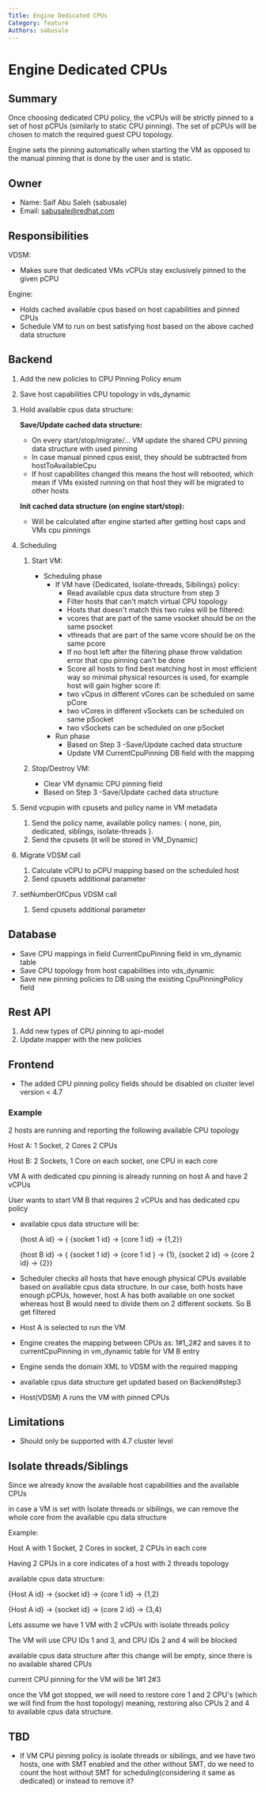 ```yaml
---
Title: Engine Dedicated CPUs
Category: feature
Authors: sabusale
---
```


# Engine Dedicated CPUs

## Summary

Once choosing dedicated CPU policy, the vCPUs will be strictly pinned to a set of host pCPUs
(similarly to static CPU pinning). The set of pCPUs will be chosen to match the required guest CPU topology.

Engine sets the pinning automatically when starting the VM as opposed to the manual pinning that is
done by the user and is static.

## Owner

-   Name: Saif Abu Saleh (sabusale)
-   Email: sabusale@redhat.com

## Responsibilities

VDSM:

- Makes sure that dedicated VMs vCPUs stay exclusively pinned to the given pCPU

Engine:
- Holds cached available cpus based on host capabilities and pinned CPUs
- Schedule VM to run on best satisfying host based on the above cached data structure



## Backend

1. Add the new policies to CPU Pinning Policy enum
2. Save host capabilities CPU topology in vds_dynamic
3. Hold available cpus data structure:

    **Save/Update cached data structure:**    

    * On every start/stop/migrate/… VM update the shared CPU pinning data structure
    with used pinning
    * In case manual pinned cpus exist, they should be subtracted from hostToAvailableCpu 
    * If host capabilites changed this means the host will rebooted, which mean if VMs existed running on that host they will be migrated to other hosts

   **Init cached data structure (on engine start/stop):**

    * Will be calculated after engine started after getting host caps and VMs cpu pinnings
    

4. Scheduling
    1. Start VM:
        - Scheduling phase
            - If VM have {Dedicated, Isolate-threads, Sibilings} policy:
                - Read available cpus data structure from step 3
                - Filter hosts that can't match virtual CPU topology
                - Hosts that doesn't match this two rules will be filtered:
                - vcores that are part of the same vsocket should be on the same psocket
                - vthreads that are part of the same vcore should be on the same pcore
                - If no host left after the filtering phase throw validation error that cpu pinning can't be done
                - Score all hosts to find best matching host in most efficient way so minimal
                  physical resources is used, for example host will gain higher score if:
                - two vCpus in different vCores can be scheduled on same pCore
                - two vCores in different vSockets can be scheduled on same pSocket
                - two vSockets can be scheduled on one pSocket
            - Run phase
                - Based on Step 3 -Save/Update cached data structure
                - Update VM CurrentCpuPinning DB field with the mapping

    2. Stop/Destroy VM:
        - Clear VM dynamic CPU pinning field
        - Based on Step 3 -Save/Update cached data structure
    
3. Send vcpupin with cpusets and policy name in VM metadata
   1. Send the policy name, available policy names: { none, pin, dedicated, siblings, isolate-threads }.
   2. Send the cpusets (it will be stored in VM_Dynamic)

4. Migrate VDSM call
   1. Calculate vCPU to pCPU mapping based on the scheduled host
   2. Send cpusets additional parameter
   
5. setNumberOfCpus VDSM call
   1. Send cpusets additional parameter


## Database

* Save CPU mappings in field CurrentCpuPinning field in vm_dynamic table
* Save CPU topology from host capabilities into vds_dynamic
* Save new pinning policies to DB using the existing CpuPinningPolicy field

## Rest API

1. Add new types of CPU pinning to api-model
2. Update mapper with the new policies

## Frontend

- The added CPU pinning policy fields should be disabled on cluster level version < 4.7


### Example
2 hosts are running and reporting the following available CPU topology


Host A: 1 Socket, 2 Cores 2 CPUs

Host B: 2 Sockets, 1 Core on each socket, one CPU in each core




VM A with dedicated cpu pinning is already running on host A and have 2 vCPUs

User wants to start VM B that requires 2 vCPUs and has dedicated cpu policy

- available cpus data structure will be:
  
  {host A id} -> { {socket 1 id} -> {core 1 id} -> {1,2}}
  
  {host B id} -> { {socket 1 id} -> {core 1 id } -> {1}, {socket 2 id} -> {core 2 id} -> {2}}
- Scheduler checks all hosts that have enough physical CPUs available based on available cpus data structure. In our case, both
  hosts have enough pCPUs, however, host A has both available on one socket whereas host B would need to divide them on 
  2 different sockets. So B get filtered
- Host A is selected to run the VM
- Engine creates the mapping between CPUs as: 1#1_2#2 and saves it to currentCpuPinning in vm_dynamic table for VM B entry
- Engine sends the domain XML to VDSM with the required mapping
- available cpus data structure get updated based on Backend#step3
- Host(VDSM) A runs the VM with pinned CPUs

## Limitations
- Should only be supported with 4.7 cluster level



## Isolate threads/Siblings

Since we already know the available host capabilities and the available CPUs

in case a VM is set with Isolate threads or sibilings, we can remove the whole core from the available cpu data structure

Example:

Host A with 1 Socket, 2 Cores in socket, 2 CPUs in each core

Having 2 CPUs in a core indicates of a host with 2 threads topology

available cpus data structure:

{Host A id} -> {socket id} -> {core 1 id} -> {1,2}

{Host A id} -> {socket id} -> {core 2 id} -> {3,4}

Lets assume we have 1 VM with 2 vCPUs with isolate threads policy

The VM will use CPU IDs 1 and 3, and CPU IDs 2 and 4 will be blocked

available cpus data structure after this change will be empty, since there is no available shared CPUs

current CPU pinning for the VM will be 1#1 2#3

once the VM got stopped, we will need to restore core 1 and 2 CPU's (which we will find from the host topology)
meaning, restoring also CPUs 2 and 4 to available cpus data structure.

## TBD

- If VM CPU pinning policy is isolate threads or sibilings, and we have two hosts, one with SMT enabled and the other
  without SMT, do we need to count the host without SMT for scheduling(considering it same as dedicated)
  or instead to remove it?
